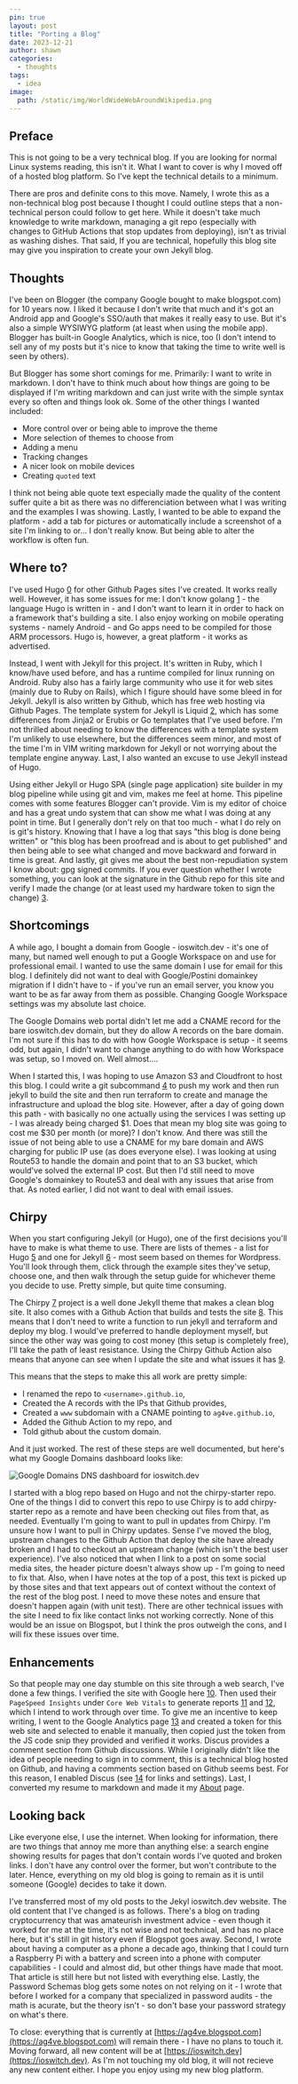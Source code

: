 ```yaml
---
pin: true
layout: post
title: "Porting a Blog"
date: 2023-12-21
author: shawn
categories:                                         
  - thoughts
tags:
  - idea
image:
  path: /static/img/WorldWideWebAroundWikipedia.png
---
```


## Preface

This is not going to be a very technical blog. If you are looking for normal Linux systems reading, this isn't it. What I want to cover is why I moved off of a hosted blog platform. So I've kept the technical details to a minimum.

There are pros and definite cons to this move. Namely, I wrote this as a non-technical blog post because I thought I could outline steps that a non-technical person could follow to get here. While it doesn't take much knowledge to write markdown, managing a git repo (especially with changes to GitHub Actions that stop updates from deploying), isn't as trivial as washing dishes. That said, If you are technical, hopefully this blog site may give you inspiration to create your own Jekyll blog.

## Thoughts

I've been on Blogger (the company Google bought to make blogspot.com) for 10 years now. I liked it because I don't write that much and it's got an Android app and Google's SSO/auth that makes it really easy to use. But it's also a simple WYSIWYG platform (at least when using the mobile app). Blogger has built-in Google Analytics, which is nice, too (I don't intend to sell any of my posts but it's nice to know that taking the time to write well is seen by others).

But Blogger has some short comings for me. Primarily: I want to write in markdown. I don't have to think much about how things are going to be displayed if I'm writing markdown and can just write with the simple syntax every so often and things look ok. Some of the other things I wanted included:

* More control over or being able to improve the theme
* More selection of themes to choose from
* Adding a menu
* Tracking changes
* A nicer look on mobile devices
* Creating `quoted` text

I think not being able quote text especially made the quality of the content suffer quite a bit as there was no differenciation between what I was writing and the examples I was showing. Lastly, I wanted to be able to expand the platform - add a tab for pictures or automatically include a screenshot of a site I'm linking to or... I don't really know. But being able to alter the workflow is often fun.

## Where to?

I've used Hugo [0] for other Github Pages sites I've created. It works really well. However, it has some issues for me: I don't know golang [1] - the language Hugo is written in - and I don't want to learn it in order to hack on a framework that's building a site. I also enjoy working on mobile operating systems - namely Android - and Go apps need to be compiled for those ARM processors. Hugo is, however, a great platform - it works as advertised.

Instead, I went with Jekyll for this project. It's written in Ruby, which I know/have used before, and has a runtime compiled for linux running on Android. Ruby also has a fairly large community who use it for web sites (mainly due to Ruby on Rails), which I figure should have some bleed in for Jekyll. Jekyll is also written by Github, which has free web hosting via Github Pages. The template system for Jekyll is Liquid [2], which has some differences from Jinja2 or Erubis or Go templates that I've used before. I'm not thrilled about needing to know the differences with a template system I'm unlikely to use elsewhere, but the differences seem minor, and most of the time I'm in VIM writing markdown for Jekyll or not worrying about the template engine anyway. Last, I also wanted an excuse to use Jekyll instead of Hugo.

Using either Jekyll or Hugo SPA (single page application) site builder in my blog pipeline while using git and vim, makes me feel at home. This pipeline comes with some features Blogger can't provide. Vim is my editor of choice and has a great undo system that can show me what I was doing at any point in time. But I generally don't rely on that too much - what I do rely on is git's history. Knowing that I have a log that says "this blog is done being written" or "this blog has been proofread and is about to get published" and then being able to see what changed and move backward and forward in time is great. And lastly, git gives me about the best non-repudiation system I know about: gpg signed commits. If you ever question whether I wrote something, you can look at the signature in the Github repo for this site and verify I made the change (or at least used my hardware token to sign the change) [3].

## Shortcomings

A while ago, I bought a domain from Google - ioswitch.dev - it's one of many, but named well enough to put a Google Workspace on and use for professional email. I wanted to use the same domain I use for email for this blog. I definitely did not want to deal with Google/Postini domainkey migration if I didn't have to - if you've run an email server, you know you want to be as far away from them as possible. Changing Google Workspace settings was my absolute last choice.

The Google Domains web portal didn't let me add a CNAME record for the bare ioswitch.dev domain, but they do allow A records on the bare domain. I'm not sure if this has to do with how Google Workspace is setup - it seems odd, but again, I didn't want to change anything to do with how Workspace was setup, so I moved on. Well almost....

When I started this, I was hoping to use Amazon S3 and Cloudfront to host this blog. I could write a git subcommand [4] to push my work and then run jekyll to build the site and then run terraform to create and manage the infrastructure and upload the blog site. However, after a day of going down this path - with basically no one actually using the services I was setting up - I was already being charged $1. Does that mean my blog site was going to cost me $30 per month (or more)? I don't know. And there was still the issue of not being able to use a CNAME for my bare domain and AWS charging for public IP use (as does everyone else). I was looking at using Route53 to handle the domain and point that to an S3 bucket, which would've solved the external IP cost. But then I'd still need to move Google's domainkey to Route53 and deal with any issues that arise from that. As noted earlier, I did not want to deal with email issues.

## Chirpy

When you start configuring Jekyll (or Hugo), one of the first decisions you'll have to make is what theme to use. There are lists of themes - a list for Hugo [5] and one for Jekyll [6] - most seem based on themes for Wordpress. You'll look through them, click through the example sites they've setup, choose one, and then walk through the setup guide for whichever theme you decide to use. Pretty simple, but quite time consuming.

The Chirpy [7] project is a well done Jekyll theme that makes a clean blog site. It also comes with a Github Action that builds and tests the site [8]. This means that I don't need to write a function to run jekyll and terraform and deploy my blog. I would've preferred to handle deployment myself, but since the other way was going to cost money (this setup is completely free), I'll take the path of least resistance. Using the Chirpy Github Action also means that anyone can see when I update the site and what issues it has [9].

This means that the steps to make this all work are pretty simple: 

* I renamed the repo to `<username>.github.io`,
* Created the A records with the IPs that Github provides,
* Created a `www` subdomain with a CNAME pointing to `ag4ve.github.io`,
* Added the Github Action to my repo, and
* Told github about the custom domain.

And it just worked. The rest of these steps are well documented, but here's what my Google Domains dashboard looks like:

![Google Domains DNS dashboard for ioswitch.dev](/static/img/google_domains_ioswitch_settings.jpg)

I started with a blog repo based on Hugo and not the chirpy-starter repo. One of the things I did to convert this repo to use Chirpy is to add chirpy-starter repo as a remote and have been checking out files from that, as needed. Eventually I'm going to want to pull in updates from Chirpy. I'm unsure how I want to pull in Chirpy updates. Sense I've moved the blog, upstream changes to the Github Action that deploy the site have already broken and I had to checkout an upstream change (which isn't the best user experience). I've also noticed that when I link to a post on some social media sites, the header picture doesn't always show up - I'm going to need to fix that. Also, when I have notes at the top of a post, this text is picked up by those sites and that text appears out of context without the context of the rest of the blog post. I need to move these notes and ensure that doesn't happen again (with unit test). There are other technical issues with the site I need to fix like contact links not working correctly. None of this would be an issue on Blogspot, but I think the pros outweigh the cons, and I will fix these issues over time.

## Enhancements

So that people may one day stumble on this site through a web search, I've done a few things. I verified the site with Google here [10]. Then used their `PageSpeed Insights` under `Core Web Vitals` to generate reports [11] and [12], which I intend to work through over time. To give me an incentive to keep writing, I went to the Google Analytics page [13] and created a token for this web site and selected to enable it manually, then copied just the token from the JS code snip they provided and verified it works. Discus provides a comment section from Github discussions. While I originally didn't like the idea of people needing to sign in to comment, this is a technical blog hosted on Github, and having a comments section based on Github seems best. For this reason, I enabled Discus (see [14] for links and settings). Last, I converted my resume to markdown and made it my [About](/about) page.

## Looking back

Like everyone else, I use the internet. When looking for information, there are two things that annoy me more than anything else: a search engine showing results for pages that don't contain words I've quoted and broken links. I don't have any control over the former, but won't contribute to the later. Hence, everything on my old blog is going to remain as it is until someone (Google) decides to take it down.

I've transferred most of my old posts to the Jekyl ioswitch.dev website. The old content that I've changed is as follows. There's a blog on trading cryptocurrency that was amateurish investment advice - even though it worked for me at the time, it's not wise and not technical, and has no place here, but it's still in git history even if Blogspot goes away. Second, I wrote about having a computer as a phone a decade ago, thinking that I could turn a Raspberry Pi with a battery and screen into a phone with computer capabilities - I could and almost did, but other things have made that moot. That article is still here but not listed with everything else. Lastly, the Password Schemas blog gets some notes on not relying on it - I wrote that before I worked for a company that specialized in password audits - the math is acurate, but the theory isn't - so don't base your password strategy on what's there.

To close: everything that is currently at [https://ag4ve.blogspot.com](https://ag4ve.blogspot.com) will remain there - I have no plans to touch it. Moving forward, all new content will be at [https://ioswitch.dev](https://ioswitch.dev). As I'm not touching my old blog, it will not recieve any new content either. I hope you enjoy using my new blog platform.

[0]: https://gohugo.io
[1]: https://go.dev
[2]: https://shopify.github.io/liquid/
[3]: https://github.com/ag4ve/ag4ve.github.io/commits/master/
[4]: /posts/Getting-Git/#subcommands
[5]: https://themes.gohugo.io
[6]: http://jekyllthemes.org
[7]: https://github.com/cotes2020/jekyll-theme-chirpy
[8]: https://github.com/cotes2020/chirpy-starter/blob/main/.github/workflows/pages-deploy.yml
[9]: https://github.com/ag4ve/ag4ve.github.io/actions
[10]: https://search.google.com/search-console
[11]: /static/docs/Google_PageSpeed_Insights.pdf
[12]: /static/docs/Google_PageSpeed_Insights_mobile.pdf
[13]: https://analytics.google.com
[14]: https://github.com/ag4ve/ag4ve.github.io/blob/master/_config.yml#L72

